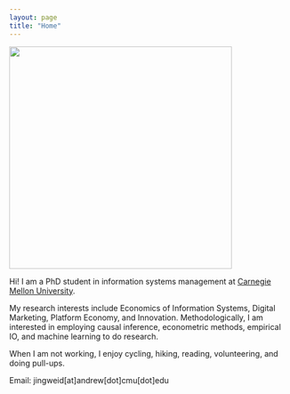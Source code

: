 ```yaml
---
layout: page
title: "Home"
---
```


<img src="/assets/JingweiDaiPhoto.png" width="400px" />

Hi! I am a PhD student in information systems management at [Carnegie Mellon University](https://www.cmu.edu/). 

My research interests include Economics of Information Systems, Digital Marketing, Platform Economy, and Innovation. Methodologically, I am interested in employing causal inference, econometric methods, empirical IO, and machine learning to do research.

When I am not working, I enjoy cycling, hiking, reading, volunteering, and doing pull-ups.

Email: jingweid[at]andrew[dot]cmu[dot]edu
